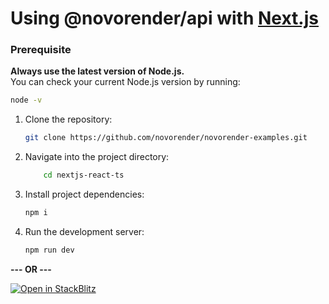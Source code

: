 # Using @novorender/api with [Next.js](https://nextjs.org/)

### Prerequisite  
**Always use the latest version of Node.js.**  
You can check your current Node.js version by running:  

```sh
node -v
```

1. Clone the repository:

    ```bash
    git clone https://github.com/novorender/novorender-examples.git
    ```

2. Navigate into the project directory:

    ```bash
        cd nextjs-react-ts
    ```

3. Install project dependencies:

    ```bash
    npm i
    ```

4. Run the development server:

    ```bash
    npm run dev
    ```

**--- OR ---**

[![Open in StackBlitz](https://developer.stackblitz.com/img/open_in_stackblitz.svg)](https://stackblitz.com/github/novorender/novorender-examples/tree/master/nextjs-react-ts?file=src/app/page.tsx)
